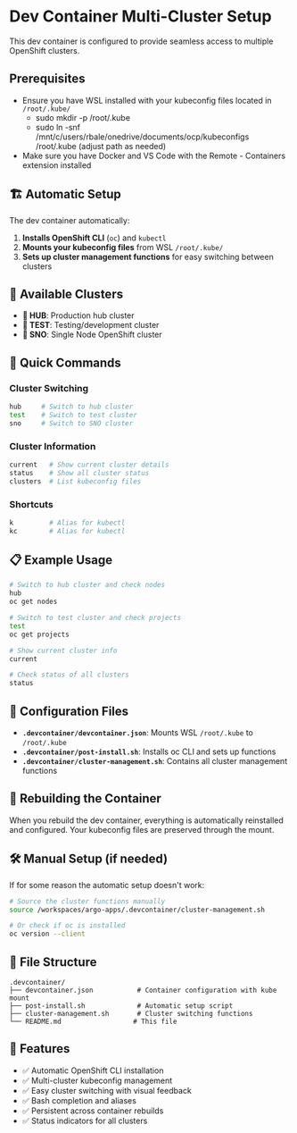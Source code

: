 # Dev Container Multi-Cluster Setup

This dev container is configured to provide seamless access to multiple OpenShift clusters.

## Prerequisites

- Ensure you have WSL installed with your kubeconfig files located in `/root/.kube/`
  - sudo mkdir -p /root/.kube
  - sudo ln -snf /mnt/c/users/rbale/onedrive/documents/ocp/kubeconfigs /root/.kube (adjust path as needed)
- Make sure you have Docker and VS Code with the Remote - Containers extension installed

## 🏗️ Automatic Setup

The dev container automatically:

1. **Installs OpenShift CLI** (`oc`) and `kubectl`
2. **Mounts your kubeconfig files** from WSL `/root/.kube/`
3. **Sets up cluster management functions** for easy switching between clusters

## 🎯 Available Clusters

- **🏢 HUB**: Production hub cluster
- **🧪 TEST**: Testing/development cluster
- **📱 SNO**: Single Node OpenShift cluster

## 🚀 Quick Commands

### Cluster Switching

```bash
hub     # Switch to hub cluster
test    # Switch to test cluster
sno     # Switch to SNO cluster
```

### Cluster Information

```bash
current   # Show current cluster details
status    # Show all cluster status
clusters  # List kubeconfig files
```

### Shortcuts

```bash
k         # Alias for kubectl
kc        # Alias for kubectl
```

## 📋 Example Usage

```bash
# Switch to hub cluster and check nodes
hub
oc get nodes

# Switch to test cluster and check projects
test
oc get projects

# Show current cluster info
current

# Check status of all clusters
status
```

## 🔧 Configuration Files

- **`.devcontainer/devcontainer.json`**: Mounts WSL `/root/.kube` to `/root/.kube`
- **`.devcontainer/post-install.sh`**: Installs oc CLI and sets up functions
- **`.devcontainer/cluster-management.sh`**: Contains all cluster management functions

## 🔄 Rebuilding the Container

When you rebuild the dev container, everything is automatically reinstalled and configured. Your kubeconfig files are preserved through the mount.

## 🛠️ Manual Setup (if needed)

If for some reason the automatic setup doesn't work:

```bash
# Source the cluster functions manually
source /workspaces/argo-apps/.devcontainer/cluster-management.sh

# Or check if oc is installed
oc version --client
```

## 📁 File Structure

```
.devcontainer/
├── devcontainer.json           # Container configuration with kube mount
├── post-install.sh             # Automatic setup script
├── cluster-management.sh       # Cluster switching functions
└── README.md                  # This file
```

## 🎉 Features

- ✅ Automatic OpenShift CLI installation
- ✅ Multi-cluster kubeconfig management
- ✅ Easy cluster switching with visual feedback
- ✅ Bash completion and aliases
- ✅ Persistent across container rebuilds
- ✅ Status indicators for all clusters
